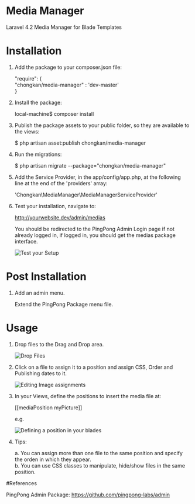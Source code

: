 # Media Manager
Laravel 4.2 Media Manager for Blade Templates

# Installation

1. Add the package to your composer.json file:    

    "require": {  
        "chongkan/media-manager" : 'dev-master'  
    }  

2. Install the package:    

    local-machine$ composer install  

3. Publish the package assets to your public folder, so they are available to the views:  
 
    $ php artisan asset:publish chongkan/media-manager  
    
4. Run the migrations:   
  
    $ php artisan migrate --package="chongkan/media-manager"  

5. Add the Service Provider, in the app/config/app.php, at the following line at the end of the 'providers' array:  

    'Chongkan\MediaManager\MediaManagerServiceProvider'  

6. Test your installation, navigate to:

    http://yourwebsite.dev/admin/medias   
    
    You should be redirected to the PingPong Admin Login page if not already logged in, if logged in, you should get the medias package interface.
    
    ![Test your Setup](http://chongkan.com/shares/permanent/2015-06-05_1139.png)

# Post Installation  

1. Add an admin menu.

    Extend the PingPong Package menu file.   

# Usage    
    
1. Drop files to the Drag and Drop area. 

    ![Drop Files](http://chongkan.com/shares/permanent/2015-06-05_1144.png)  
    
2. Click on a file to assign it to a position and assign CSS, Order and Publishing dates to it. 

    ![Editing Image assignments](http://chongkan.com/shares/permanent/2015-06-05_1145.png)  
    
3. In your Views, define the positions to insert the media file at: 

    [[mediaPosition myPicture]]  
    
    e.g.   
    
    ![Defining a position in your blades](http://chongkan.com/shares/permanent/2015-06-05_1148.png)
     

4. Tips:  

    a. You can assign more than one file to the same position and specify the orden in which they appear.   
    b. You can use CSS classes to manipulate, hide/show files in the same position.   
    
    
#References  

PingPong Admin Package: https://github.com/pingpong-labs/admin  

